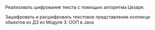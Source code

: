 Реализовать шифрование текста с помощью алгоритма Цезаря. 

Зашифровать и расшифровать текстовое представление коллекци обьектов из ДЗ из Модуля 3: ООП в Java

